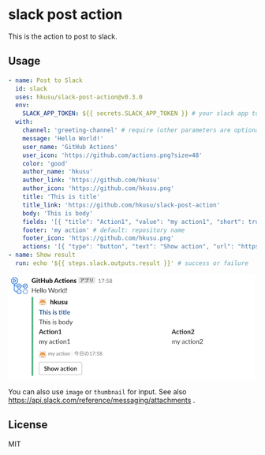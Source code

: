 # slack post action

This is the action to post to slack.

## Usage

```yaml
- name: Post to Slack
  id: slack
  uses: hkusu/slack-post-action@v0.3.0
  env:
    SLACK_APP_TOKEN: ${{ secrets.SLACK_APP_TOKEN }} # your slack app token
  with:
    channel: 'greeting-channel' # require (other parameters are optional)
    message: 'Hello World!'
    user_name: 'GitHub Actions'
    user_icon: 'https://github.com/actions.png?size=48'
    color: 'good'
    author_name: 'hkusu'
    author_link: 'https://github.com/hkusu'
    author_icon: 'https://github.com/hkusu.png'
    title: 'This is title'
    title_link: 'https://github.com/hkusu/slack-post-action'
    body: 'This is body'
    fields: '[{ "title": "Action1", "value": "my action1", "short": true }, { "title": "Action2", "value": "my action2", "short": true }]'
    footer: 'my action' # default: repository name
    footer_icon: 'https://github.com/hkusu.png'
    actions: '[{ "type": "button", "text": "Show action", "url": "https://github.com/hkusu/slack-post-action" }]'
- name: Show result
  run: echo '${{ steps.slack.outputs.result }}' # success or failure
```

![image](./doc/image.png)

You can also use `image` or `thumbnail` for input.
See also https://api.slack.com/reference/messaging/attachments .

## License

MIT
